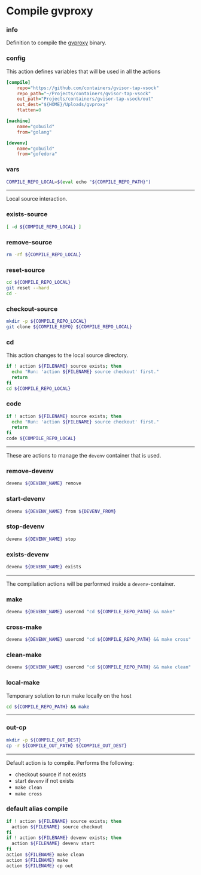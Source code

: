 # Compile gvproxy


### info

Definition to compile the [gvproxy](https://github.com/containers/gvisor-tap-vsock) binary.



### config
This action defines variables that will be used in all the actions

```ini
[compile]
    repo="https://github.com/containers/gvisor-tap-vsock"
    repo_path="~/Projects/containers/gvisor-tap-vsock"
    out_path="Projects/containers/gvisor-tap-vsock/out"
    out_dest="${HOME}/Uploads/gvproxy"
    flatten=0

[machine]
    name="gobuild"
    from="golang"

[devenv]
    name="gobuild"
    from="gofedora"
```

### vars
```sh
COMPILE_REPO_LOCAL=$(eval echo "${COMPILE_REPO_PATH}")
```

---

Local source interaction.

### exists-source
```sh
[ -d ${COMPILE_REPO_LOCAL} ]
```

### remove-source
```sh
rm -rf ${COMPILE_REPO_LOCAL}
```

### reset-source
```sh
cd ${COMPILE_REPO_LOCAL}
git reset --hard
cd -
```

### checkout-source
```sh
mkdir -p ${COMPILE_REPO_LOCAL}
git clone ${COMPILE_REPO} ${COMPILE_REPO_LOCAL}
```

### cd
This action changes to the local source directory.

```sh
if ! action ${FILENAME} source exists; then
  echo "Run: 'action ${FILENAME} source checkout' first."
  return
fi
cd ${COMPILE_REPO_LOCAL}
```

### code
```sh
if ! action ${FILENAME} source exists; then
  echo "Run: 'action ${FILENAME} source checkout' first."
  return
fi
code ${COMPILE_REPO_LOCAL}
```

---

These are actions to manage the `devenv` container that is used.

### remove-devenv
```sh
devenv ${DEVENV_NAME} remove
```

### start-devenv
```sh
devenv ${DEVENV_NAME} from ${DEVENV_FROM}
```

### stop-devenv
```sh
devenv ${DEVENV_NAME} stop
```

### exists-devenv
```sh
devenv ${DEVENV_NAME} exists
```

---

The compilation actions will be performed inside a `devenv`-container.

### make
```sh
devenv ${DEVENV_NAME} usercmd "cd ${COMPILE_REPO_PATH} && make"
```

### cross-make
```sh
devenv ${DEVENV_NAME} usercmd "cd ${COMPILE_REPO_PATH} && make cross"
```

### clean-make
```sh
devenv ${DEVENV_NAME} usercmd "cd ${COMPILE_REPO_PATH} && make clean"
```

### local-make
Temporary solution to run make locally on the host

```sh
cd ${COMPILE_REPO_PATH} && make
```

---

### out-cp
```sh
mkdir -p ${COMPILE_OUT_DEST}
cp -r ${COMPILE_OUT_PATH} ${COMPILE_OUT_DEST}
```

---

Default action is to compile. Performs the following:

  - checkout source if not exists
  - start `devenv` if not exists
  - `make clean`
  - `make cross`

### default alias compile
```sh
if ! action ${FILENAME} source exists; then
  action ${FILENAME} source checkout
fi
if ! action ${FILENAME} devenv exists; then
  action ${FILENAME} devenv start
fi
action ${FILENAME} make clean
action ${FILENAME} make
action ${FILENAME} cp out
```
